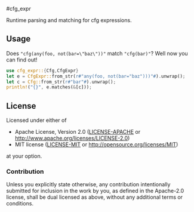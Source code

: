 #cfg_expr

Runtime parsing and matching for cfg expressions.

## Usage

Does `"cfg(any(foo, not(bar=\"baz\"))"` match `"cfg(bar)"`? Well now you can find out!

```rust
use cfg_expr::{Cfg,CfgExpr}
let e = CfgExpr::from_str(r#"any(foo, not(bar="baz")))"#).unwrap();
let c = Cfg::from_str(r#"bar"#).unwrap();
println!("{}", e.matches(&[c]));
```

## License

Licensed under either of

- Apache License, Version 2.0 ([LICENSE-APACHE](LICENSE-APACHE) or
  http://www.apache.org/licenses/LICENSE-2.0)
- MIT license ([LICENSE-MIT](LICENSE-MIT) or http://opensource.org/licenses/MIT)

at your option.

### Contribution

Unless you explicitly state otherwise, any contribution intentionally submitted for inclusion in the
work by you, as defined in the Apache-2.0 license, shall be dual licensed as above, without any
additional terms or conditions.
